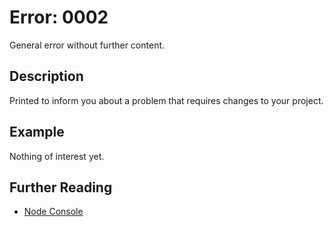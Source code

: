 # Error: 0002

General error without further content.

## Description

Printed to inform you about a problem that requires changes to
your project.

## Example

Nothing of interest yet.

## Further Reading

 - [Node Console](https://nodejs.org/api/console.html)
